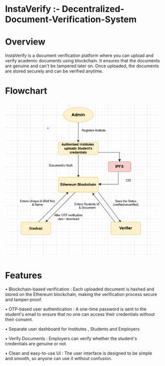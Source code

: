 # InstaVerify :- Decentralized-Document-Verification-System
# Overview
InstaVerify is a document verification platform where you can upload and verify academic documents using blockchain. It ensures that the documents are genuine and can't be tampered later on. Once uploaded, the documents are stored securely and can be verified anytime.

# Flowchart

![Alt Text](project_flowchart.png)

# Features
  •	Blockchain-based verification : Each uploaded document is hashed and stored on the Ethereum        blockchain, making the verification process secure and tamper-proof.
  
  •	OTP-based user authentication : A one-time password is sent to the student's email to ensure       that no one can access their credentials without their consent.
  
  •	Separate user dashboard for Institutes , Students and Employers
  
  •	Verify Documents : Employers can verify whether the student's credentials are genuine or not.
  
  •	Clean and easy-to-use UI : The user interface is designed to be simple and smooth, so anyone       can use it without confusion.
  
  
  
